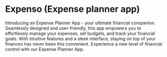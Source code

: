 # Expenso (Expense planner app)
 Introducing an Expense Planner App - your ultimate financial companion. Seamlessly designed and user-friendly, this app empowers you to effortlessly manage your expenses, set budgets, and track your financial goals. With intuitive features and a sleek interface, staying on top of your finances has never been this convenient. Experience a new level of financial control with our Expense Planner App.
